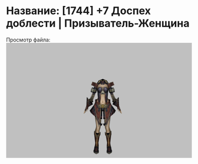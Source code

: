 # Название: [1744] +7 Доспех доблести | Призыватель-Женщина

Просмотр файла:
![p090003.png](p090003.png)